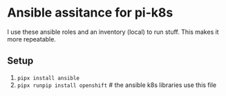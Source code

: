 # Ansible assitance for pi-k8s

I use these ansible roles and an inventory (local) to run stuff. This makes it more repeatable.

## Setup
1) `pipx install ansible`
1) `pipx runpip install openshift` # the ansible k8s libraries use this file
